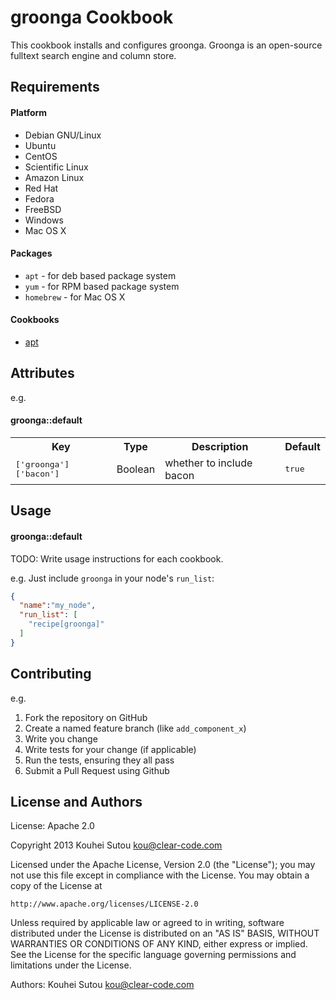 groonga Cookbook
================

This cookbook installs and configures groonga. Groonga is an
open-source fulltext search engine and column store.

Requirements
------------

#### Platform

- Debian GNU/Linux
- Ubuntu
- CentOS
- Scientific Linux
- Amazon Linux
- Red Hat
- Fedora
- FreeBSD
- Windows
- Mac OS X

#### Packages

- `apt` - for deb based package system
- `yum` - for RPM based package system
- `homebrew` - for Mac OS X

#### Cookbooks

- [apt](https://github.com/opscode-cookbooks/apt)

Attributes
----------

e.g.
#### groonga::default
<table>
  <tr>
    <th>Key</th>
    <th>Type</th>
    <th>Description</th>
    <th>Default</th>
  </tr>
  <tr>
    <td><tt>['groonga']['bacon']</tt></td>
    <td>Boolean</td>
    <td>whether to include bacon</td>
    <td><tt>true</tt></td>
  </tr>
</table>

Usage
-----

#### groonga::default
TODO: Write usage instructions for each cookbook.

e.g.
Just include `groonga` in your node's `run_list`:

```json
{
  "name":"my_node",
  "run_list": [
    "recipe[groonga]"
  ]
}
```

Contributing
------------

e.g.
1. Fork the repository on GitHub
2. Create a named feature branch (like `add_component_x`)
3. Write you change
4. Write tests for your change (if applicable)
5. Run the tests, ensuring they all pass
6. Submit a Pull Request using Github

License and Authors
-------------------

License: Apache 2.0

Copyright 2013 Kouhei Sutou <kou@clear-code.com>

Licensed under the Apache License, Version 2.0 (the "License");
you may not use this file except in compliance with the License.
You may obtain a copy of the License at

    http://www.apache.org/licenses/LICENSE-2.0

Unless required by applicable law or agreed to in writing, software
distributed under the License is distributed on an "AS IS" BASIS,
WITHOUT WARRANTIES OR CONDITIONS OF ANY KIND, either express or implied.
See the License for the specific language governing permissions and
limitations under the License.

Authors: Kouhei Sutou <kou@clear-code.com>
